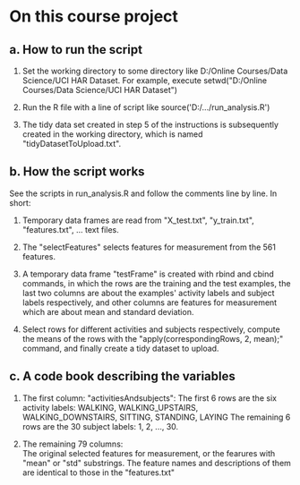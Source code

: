 On this course project
==============

a. How to run the script 
--------------

1. Set the working directory to some directory like D:/Online Courses/Data Science/UCI HAR Dataset. For example, execute setwd("D:/Online Courses/Data Science/UCI HAR Dataset")

2. Run the R file with a line of script like source('D:/.../run_analysis.R')

3. The tidy data set created in step 5 of the instructions is subsequently created in the working directory, which is named "tidyDatasetToUpload.txt".


b. How the script works
--------------

See the scripts in run_analysis.R and follow the comments line by line. In short:

1. Temporary data frames are read from "X_test.txt", "y_train.txt", "features.txt", ... text files. 

2. The "selectFeatures" selects features for measurement from the 561 features. 

3. A temporary data frame "testFrame" is created with rbind and cbind commands, in which the rows are the training and the test examples, the last two columns are about the examples' activity labels and subject labels respectively, and other columns are features for measurement which are about mean and standard deviation. 

4. Select rows for different activities and subjects respectively, compute the means of the rows with the "apply(correspondingRows, 2, mean);" command, and finally create a tidy dataset to upload. 


c. A code book describing the variables
--------------

1. The first column: "activitiesAndsubjects":
The first 6 rows are the six activity labels: WALKING, WALKING_UPSTAIRS, WALKING_DOWNSTAIRS, SITTING, STANDING, LAYING
The remaining 6 rows are the 30 subject labels: 1, 2, ..., 30.

2. The remaining 79 columns:  
The original selected features for measurement, or the fearures with "mean" or "std" substrings. The feature names and descriptions of them are identical to those in the "features.txt"


